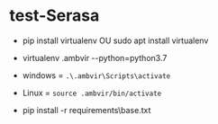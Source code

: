 # test-Serasa

- pip install virtualenv OU sudo apt install virtualenv

- virtualenv .ambvir --python=python3.7

- windows = `.\.ambvir\Scripts\activate`
- Linux = `source .ambvir/bin/activate`

- pip install -r requirements\base.txt